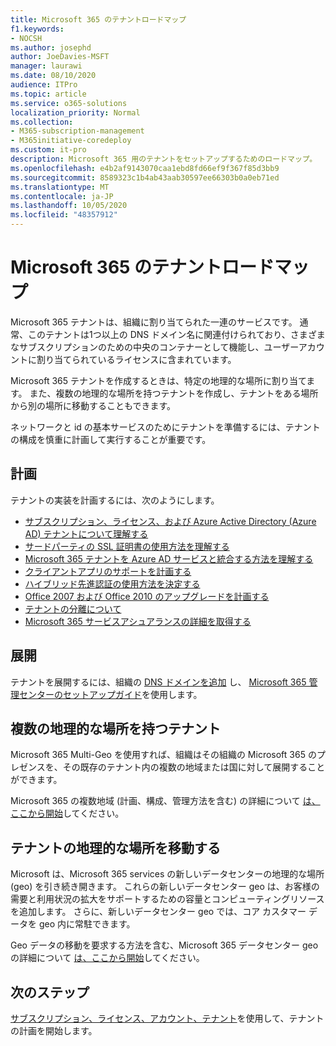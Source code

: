 ```yaml
---
title: Microsoft 365 のテナントロードマップ
f1.keywords:
- NOCSH
ms.author: josephd
author: JoeDavies-MSFT
manager: laurawi
ms.date: 08/10/2020
audience: ITPro
ms.topic: article
ms.service: o365-solutions
localization_priority: Normal
ms.collection:
- M365-subscription-management
- M365initiative-coredeploy
ms.custom: it-pro
description: Microsoft 365 用のテナントをセットアップするためのロードマップ。
ms.openlocfilehash: e4b2af9143070caa1ebd8fd66ef9f367f85d3bb9
ms.sourcegitcommit: 8589323c1b4ab43aab30597ee66303b0a0eb71ed
ms.translationtype: MT
ms.contentlocale: ja-JP
ms.lasthandoff: 10/05/2020
ms.locfileid: "48357912"
---
```

# <a name="tenant-roadmap-for-microsoft-365"></a>Microsoft 365 のテナントロードマップ

Microsoft 365 テナントは、組織に割り当てられた一連のサービスです。 通常、このテナントは1つ以上の DNS ドメイン名に関連付けられており、さまざまなサブスクリプションのための中央のコンテナーとして機能し、ユーザーアカウントに割り当てられているライセンスに含まれています。

Microsoft 365 テナントを作成するときは、特定の地理的な場所に割り当てます。 また、複数の地理的な場所を持つテナントを作成し、テナントをある場所から別の場所に移動することもできます。

ネットワークと id の基本サービスのためにテナントを準備するには、テナントの構成を慎重に計画して実行することが重要です。

## <a name="plan"></a>計画

テナントの実装を計画するには、次のようにします。

- [サブスクリプション、ライセンス、および Azure Active Directory (Azure AD) テナントについて理解する](subscriptions-licenses-accounts-and-tenants-for-microsoft-cloud-offerings.md)
- [サードパーティの SSL 証明書の使用方法を理解する](plan-for-third-party-ssl-certificates.md)
- [Microsoft 365 テナントを Azure AD サービスと統合する方法を理解する](integrated-apps-and-azure-ads.md)
- [クライアントアプリのサポートを計画する](microsoft-365-client-support-certificate-based-authentication.md)
- [ハイブリッド先進認証の使用方法を決定する](hybrid-modern-auth-overview.md)
- [Office 2007 および Office 2010 のアップグレードを計画する](plan-upgrade-previous-versions-office.md)
- [テナントの分離について](microsoft-365-tenant-isolation-overview.md)
- [Microsoft 365 サービスアシュアランスの詳細を取得する](https://docs.microsoft.com/microsoft-365/compliance/service-assurance)

## <a name="deploy"></a>展開

テナントを展開するには、組織の [DNS ドメインを追加](https://docs.microsoft.com/microsoft-365/admin/setup/add-domain) し、 [Microsoft 365 管理センターのセットアップガイド](setup-guides-for-microsoft-365.md)を使用します。

## <a name="tenants-with-multiple-geographic-locations"></a>複数の地理的な場所を持つテナント

Microsoft 365 Multi-Geo を使用すれば、組織はその組織の Microsoft 365 のプレゼンスを、その既存のテナント内の複数の地域または国に対して展開することができます。

Microsoft 365 の複数地域 (計画、構成、管理方法を含む) の詳細について [は、ここから開始](microsoft-365-multi-geo.md)してください。

## <a name="move-a-tenants-geographic-locations"></a>テナントの地理的な場所を移動する

Microsoft は、Microsoft 365 services の新しいデータセンターの地理的な場所 (geo) を引き続き開きます。 これらの新しいデータセンター geo は、お客様の需要と利用状況の拡大をサポートするための容量とコンピューティングリソースを追加します。 さらに、新しいデータセンター geo では、コア カスタマー データを geo 内に常駐できます。

Geo データの移動を要求する方法を含む、Microsoft 365 データセンター geo の詳細について [は、ここから開始](moving-data-to-new-datacenter-geos.md)してください。

## <a name="next-step"></a>次のステップ

[サブスクリプション、ライセンス、アカウント、テナント](subscriptions-licenses-accounts-and-tenants-for-microsoft-cloud-offerings.md)を使用して、テナントの計画を開始します。

